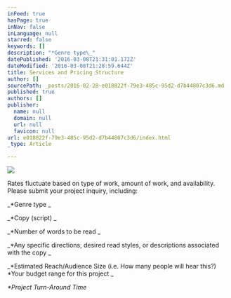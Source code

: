 ```yaml
---
inFeed: true
hasPage: true
inNav: false
inLanguage: null
starred: false
keywords: []
description: "*Genre type\_"
datePublished: '2016-03-08T21:31:01.172Z'
dateModified: '2016-03-08T21:28:59.644Z'
title: Services and Pricing Structure
author: []
sourcePath: _posts/2016-02-28-e018822f-79e3-485c-95d2-d7b44807c3d6.md
published: true
authors: []
publisher:
  name: null
  domain: null
  url: null
  favicon: null
url: e018822f-79e3-485c-95d2-d7b44807c3d6/index.html
_type: Article

---
```

![](https://s3-us-west-2.amazonaws.com/the-grid-img/p/5acc8d0b9379fb24e4f9bcab9413d97f73384f27.jpg)

Rates fluctuate based on type of work, amount of work, and availability. Please submit your project inquiry, including:

_\*Genre type _

_\*Copy (script) _

_\*Number of words to be read _

_\*Any specific directions, desired read styles, or descriptions associated with the copy _

_\*Estimated Reach/Audience Size (i.e. How many people will hear this?) \*Your budget range for this project _

_\*Project Turn-Around Time_